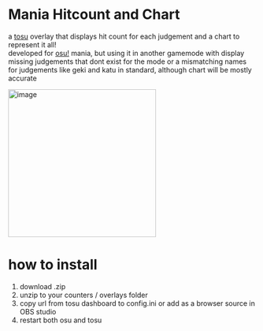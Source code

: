# Mania Hitcount and Chart
a [tosu](https://github.com/kotrikd/tosu/) overlay that displays hit count for each judgement and a chart to represent it all!   
developed for [osu!](https://osu.ppy.sh) mania, but using it in another gamemode with display missing judgements that dont exist for the mode or a mismatching names for judgements like geki and katu in standard, although chart will be mostly accurate

<img width="300" alt="image" src="https://github.com/breadles5/Mania-Hit-Count-and-Chart/assets/101068519/d44f3d41-f23b-439a-bf39-ada63a1696c2">


# how to install
1. download .zip
2. unzip to your counters / overlays folder
3. copy url from tosu dashboard to config.ini or add as a browser source in OBS studio
4. restart both osu and tosu
